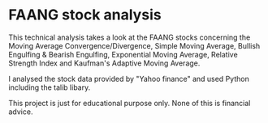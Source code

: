 # FAANG stock analysis
This technical analysis takes a look at the FAANG stocks concerning the Moving Average Convergence/Divergence, Simple Moving Average, Bullish Engulfing & Bearish Engulfing, Exponential Moving Average, Relative Strength Index and Kaufman's Adaptive Moving Average.

I analysed the stock data provided by "Yahoo finance" and used Python including the talib libary. 

This project is just for educational purpose only. None of this is financial advice. 